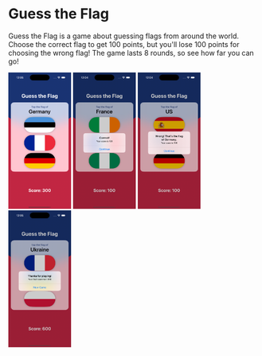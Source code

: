 # Guess the Flag

Guess the Flag is a game about guessing flags from around the world. Choose the correct flag to get 100 points, but you'll lose 100 points for choosing the wrong flag! The game lasts 8 rounds, so see how far you can go!

<img src="screenshots/guesstheflag1.png" alt="Screenshot of Guess the Flag app, showing the basic UI" width="25%">

<img src="screenshots/guesstheflag2.png" alt="Screenshot of Guess the Flag app, showing the alert when you guess a flag correctly" width="25%">

<img src="screenshots/guesstheflag3.png" alt="Screenshot of Guess the Flag app, showing the alert when you guess a flag incorrectly" width="25%">

<img src="screenshots/guesstheflag4.png" alt="Screenshot of Guess the Flag app, showing the alert when you complete the game" width="25%">
